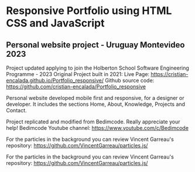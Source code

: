 # Responsive Portfolio using HTML CSS and JavaScript
## Personal website project - Uruguay Montevideo 2023

Project updated applying to join the Holberton School Software Engineering Programme - 2023
Original Project built in 2021:
Live Page:
https://cristian-encalada.github.io/Portfolio_responsive/
Github source code:
https://github.com/cristian-encalada/Portfolio_responsive

Personal website developed mobile first and responsive, for a designer or developer. It includes the sections Home, About, Knowledge, Projects and Contact.

Project replicated and modified from Bedimcode. Really appreciate your help! 
Bedimcode Youtube channel: https://www.youtube.com/c/Bedimcode

For the particles in the background you can review Vincent Garreau's repository:
https://github.com/VincentGarreau/particles.js/

For the particles in the background you can review Vincent Garreau's repository:
https://github.com/VincentGarreau/particles.js/

